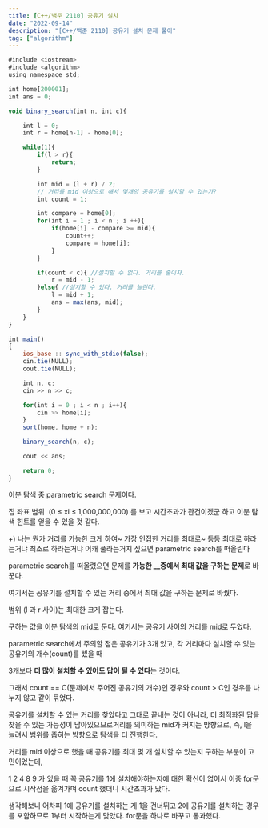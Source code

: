 ```yaml
---
title: [C++/백준 2110] 공유기 설치
date: "2022-09-14"
description: "[C++/백준 2110] 공유기 설치 문제 풀이"
tag: ["algorithm"]
---
```


```jsx
#include <iostream>
#include <algorithm>
using namespace std;

int home[200001];
int ans = 0;

void binary_search(int n, int c){

    int l = 0;
    int r = home[n-1] - home[0];

    while(1){
        if(l > r){
            return;
        }

        int mid = (l + r) / 2;
        // 거리를 mid 이상으로 해서 몇개의 공유기를 설치할 수 있는가?
        int count = 1;

        int compare = home[0];
        for(int i = 1 ; i < n ; i ++){
            if(home[i] - compare >= mid){
                count++;
                compare = home[i];
            }
        }

        if(count < c){ //설치할 수 없다. 거리를 줄이자.
            r = mid - 1;
        }else{ //설치할 수 있다. 거리를 늘린다.
            l = mid + 1;
            ans = max(ans, mid);
        }
    }
}

int main()
{
    ios_base :: sync_with_stdio(false);
    cin.tie(NULL);
    cout.tie(NULL);

    int n, c;
    cin >> n >> c;

    for(int i = 0 ; i < n ; i++){
        cin >> home[i];
    }
    sort(home, home + n);

    binary_search(n, c);

    cout << ans;

    return 0;
}
```

이분 탐색 중 parametric search 문제이다.

집 좌표 범위  (0 ≤ xi ≤ 1,000,000,000) 를 보고 시간초과가 관건이겠군 하고 이분 탐색 힌트를 얻을 수 있을 것 같다.

+) 나는 뭔가 거리를 가능한 크게 하여~ 가장 인접한 거리를 최대로~ 등등 최대로 하라는거냐 최소로 하라는거냐 어캐 풀라는거지 싶으면 parametric search를 떠올린다

parametric search를 떠올렸으면 문제를 **가능한 \_\_중에서 최대 값을 구하는 문제**로 바꾼다.

여기서는 공유기를 설치할 수 있는 거리 중에서 최대 값을 구하는 문제로 바꿨다.

범위 (l 과 r 사이)는 최대한 크게 잡는다.

구하는 값을 이분 탐색의 mid로 둔다. 여기서는 공유기 사이의 거리를 mid로 두었다.

parametric search에서 주의할 점은 공유기가 3개 있고, 각 거리마다 설치할 수 있는 공유기의 개수(count)를 셌을 때

3개보다 **더 많이 설치할 수 있어도 답이 될 수 있다**는 것이다.

그래서 count == C(문제에서 주어진 공유기의 개수)인 경우와 count > C인 경우를 나누지 않고 같이 묶었다.

공유기를 설치할 수 있는 거리를 찾았다고 그대로 끝내는 것이 아니라, 더 최적화된 답을 찾을 수 있는 가능성이 남아있으므로거리를 의미하는 mid가 커지는 방향으로, 즉, l을 늘려서 범위를 좁히는 방향으로 탐색을 더 진행한다.

거리를 mid 이상으로 했을 때 공유기를 최대 몇 개 설치할 수 있는지 구하는 부분이 고민이었는데,

1 2 4 8 9 가 있을 때 꼭 공유기를 1에 설치해야하는지에 대한 확신이 없어서 이중 for문으로 시작점을 옮겨가며 count 했더니 시간초과가 났다.

생각해보니 어차피 1에 공유기를 설치하는 게 1을 건너뛰고 2에 공유기를 설치하는 경우를 포함하므로 1부터 시작하는게 맞았다. for문을 하나로 바꾸고 통과했다.
